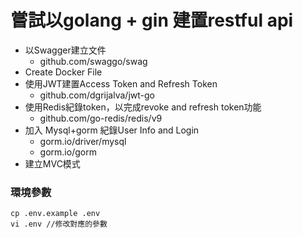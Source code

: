 #  嘗試以golang + gin 建置restful api
* 以Swagger建立文件
    * github.com/swaggo/swag
* Create Docker File
* 使用JWT建置Access Token and Refresh Token
    * github.com/dgrijalva/jwt-go
* 使用Redis紀錄token，以完成revoke and refresh token功能
    * github.com/go-redis/redis/v9
* 加入 Mysql+gorm 紀錄User Info and Login
    * gorm.io/driver/mysql
	* gorm.io/gorm
* 建立MVC模式

### 環境參數
```
cp .env.example .env
vi .env //修改對應的參數
```